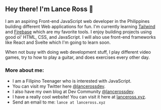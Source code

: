## Hey there! I'm Lance Ross 👋
I am an aspiring Front-end JavaScript web developer in the Philippines building different Web applications for fun. I'm currently learning [Tailwind](https://tailwindcss.com) and [Firebase](https://firebase.google.com) which are my favorite tools. I enjoy building projects using good ol' HTML, CSS, and JavaScript. I will also use front-end frameworks like React and Svelte which I'm going to learn soon.

When not busy with doing web development stuff, I play different video games, try to how to play a guitar, and does exercises every other day. 

### More about me:
- I am a Filipino Teenager who is interested with JavaScript.
- You can visit my Twitter here [@lancerossdev](https://twitter.com/lancerossdev).
- I also have my own blog at Dev Community [@lancerossdev](https://dev.to/lanceross).
- I have a really cool website! You can visit it here at [lanceross.xyz](https://lanceross.xyz).
- Send an email to me: `lance at lanceross.xyz`
